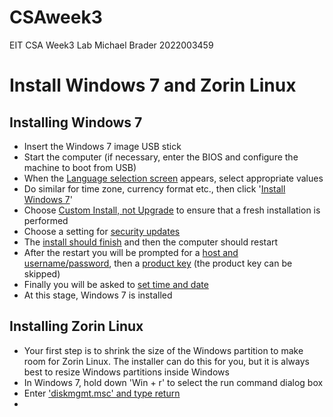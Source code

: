 # CSAweek3
EIT CSA Week3 Lab
Michael Brader 2022003459

# Install Windows 7 and Zorin Linux

## Installing Windows 7

* Insert the Windows 7 image USB stick
* Start the computer (if necessary, enter the BIOS and configure the machine to boot from USB)
* When the [Language selection screen](win7lang.png) appears, select appropriate values
* Do similar for time zone, currency format etc., then click '[Install Windows 7](win7install.png)'
* Choose [Custom Install, not Upgrade](win7custom.png) to ensure that a fresh installation is performed
* Choose a setting for [security updates](win78protect.png)
* The [install should finish](win7instend.png) and then the computer should restart
* After the restart you will be prompted for a [host and username/password](win7user.png), then a [product key](win7prodkey.png) (the product key can be skipped)
* Finally you will be asked to [set time and date](win7time.png)
* At this stage, Windows 7 is installed

## Installing Zorin Linux

* Your first step is to shrink the size of the Windows partition to make room for Zorin Linux. The installer can do this for you, but it is always best to resize Windows partitions inside Windows
* In Windows 7, hold down 'Win + r' to select the run command dialog box
* Enter ['diskmgmt.msc' and type return](win7diskmgmt.png)
* 

